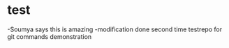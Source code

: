 # test
-Soumya says this is amazing
-modification done second time
testrepo for git commands demonstration
